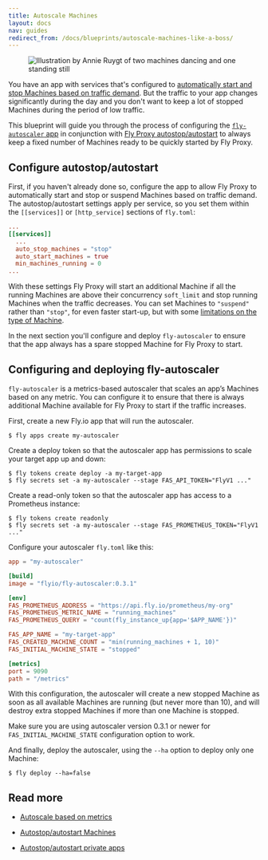 ```yaml
---
title: Autoscale Machines
layout: docs
nav: guides
redirect_from: /docs/blueprints/autoscale-machines-like-a-boss/
---
```


<figure class="flex justify-center">
  <img src="/static/images/autoscale-machines.png" alt="Illustration by Annie Ruygt of two machines dancing and one standing still" class="w-full max-w-lg mx-auto">
</figure>

You have an app with services that's configured to [automatically start
and stop Machines based on traffic demand](/docs/launch/autostop-autostart/). But the traffic to your app changes
significantly during the day and you don't want to keep a lot of stopped
Machines during the period of low traffic.

This blueprint will guide you through the process of configuring the
[`fly-autoscaler` app](/docs/launch/autoscale-by-metric/) in conjunction with 
[Fly Proxy autostop/autostart](/docs/launch/autostop-autostart/) to 
always keep a fixed number of Machines ready to be quickly started 
by Fly Proxy.

## Configure autostop/autostart

First, if you haven't already done so, configure the app to allow Fly Proxy to automatically start and
stop or suspend Machines based on traffic demand. The autostop/autostart settings apply
per service, so you set them within the `[[services]]` or `[http_service]`
sections of `fly.toml`:

```toml
...
[[services]]
  ...
  auto_stop_machines = "stop"
  auto_start_machines = true
  min_machines_running = 0
...
```

With these settings Fly Proxy will start an additional Machine if all the
running Machines are above their concurrency `soft_limit` and stop running
Machines when the traffic decreases. You can set Machines to `"suspend"` rather than
`"stop"`, for even faster start-up, but with some [limitations on the type of Machine](https://community.fly.io/t/new-feature-in-preview-suspend-resume-for-machines/20672#current-limitations-and-caveats-8).

In the next section you'll configure
and deploy `fly-autoscaler` to ensure that the app always has a spare stopped
Machine for Fly Proxy to start.

## Configuring and deploying fly-autoscaler

`fly-autoscaler` is a metrics-based autoscaler that scales an app’s Machines
based on any metric. You can configure it to ensure that there is always
additional Machine available for Fly Proxy to start if the traffic increases.

First, create a new Fly.io app that will run the autoscaler.

```
$ fly apps create my-autoscaler
```

Create a deploy token so that the autoscaler app has permissions to scale your
target app up and down:

```
$ fly tokens create deploy -a my-target-app
$ fly secrets set -a my-autoscaler --stage FAS_API_TOKEN="FlyV1 ..."
```

Create a read-only token so that the autoscaler app has access to a Prometheus instance:

```
$ fly tokens create readonly
$ fly secrets set -a my-autoscaler --stage FAS_PROMETHEUS_TOKEN="FlyV1 ..."
```

Configure your autoscaler `fly.toml` like this:

```toml
app = "my-autoscaler"

[build]
image = "flyio/fly-autoscaler:0.3.1"

[env]
FAS_PROMETHEUS_ADDRESS = "https://api.fly.io/prometheus/my-org"
FAS_PROMETHEUS_METRIC_NAME = "running_machines"
FAS_PROMETHEUS_QUERY = "count(fly_instance_up{app='$APP_NAME'})"

FAS_APP_NAME = "my-target-app"
FAS_CREATED_MACHINE_COUNT = "min(running_machines + 1, 10)"
FAS_INITIAL_MACHINE_STATE = "stopped"

[metrics]
port = 9090
path = "/metrics"
```

With this configuration, the autoscaler will create a new stopped Machine as
soon as all available Machines are running (but never more than 10), and will destroy extra stopped
Machines if more than one Machine is stopped.

Make sure you are using autoscaler version 0.3.1 or newer for
`FAS_INITIAL_MACHINE_STATE` configuration option to work.

And finally, deploy the autoscaler, using the `--ha` option to deploy only one Machine:

```
$ fly deploy --ha=false
```

## Read more

- [Autoscale based on metrics](/docs/launch/autoscale-by-metric/)

- [Autostop/autostart Machines](/docs/launch/autostop-autostart/)

- [Autostop/autostart private apps](/docs/blueprints/autostart-internal-apps/)
